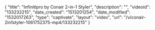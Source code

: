 {
    "title": "Infinitipro by Conair 2-in-1 Styler",
    "description": "",
    "videoid": "133232215",
    "date_created": "1513201254",
    "date_modified": "1532017263",
    "type": "captivate",
    "layout": "video",
    "url": "\/v\/conair-2in1styler-1061752375-mp4\/133232215"
}